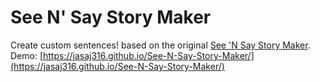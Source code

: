 # See N' Say Story Maker
Create custom sentences! based on the original [See 'N Say Story Maker](https://artsandculture.google.com/asset/electronic-toy-see-n-say-story-maker-mattel-inc/7QEfY8Be4wnaOA?hl=en).
Demo: [https://jasaj316.github.io/See-N-Say-Story-Maker/](https://jasaj316.github.io/See-N-Say-Story-Maker/)
